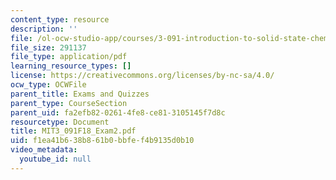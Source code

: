 ```yaml
---
content_type: resource
description: ''
file: /ol-ocw-studio-app/courses/3-091-introduction-to-solid-state-chemistry-fall-2018/f1ea41b638b861b0bbfef4b9135d0b10_MIT3_091F18_Exam2.pdf
file_size: 291137
file_type: application/pdf
learning_resource_types: []
license: https://creativecommons.org/licenses/by-nc-sa/4.0/
ocw_type: OCWFile
parent_title: Exams and Quizzes
parent_type: CourseSection
parent_uid: fa2efb82-0261-4fe8-ce81-3105145f7d8c
resourcetype: Document
title: MIT3_091F18_Exam2.pdf
uid: f1ea41b6-38b8-61b0-bbfe-f4b9135d0b10
video_metadata:
  youtube_id: null
---
```

